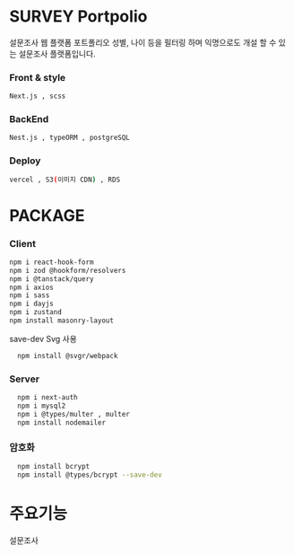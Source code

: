 # SURVEY Portpolio

설문조사 웹 플랫폼 포트폴리오
성별, 나이 등을 필터링 하며 익명으로도 개설 할 수 있는 설문조사 플랫폼입니다.

### Front & style

```bash
Next.js , scss
```

### BackEnd

```bash
Nest.js , typeORM , postgreSQL
```

### Deploy

```bash
vercel , S3(이미지 CDN) , RDS
```

# PACKAGE

### Client

```bash
npm i react-hook-form
npm i zod @hookform/resolvers
npm i @tanstack/query
npm i axios
npm i sass
npm i dayjs
npm i zustand
npm install masonry-layout
```

save-dev Svg 사용

```bash
  npm install @svgr/webpack
```

### Server

```bash
  npm i next-auth
  npm i mysql2
  npm i @types/multer , multer
  npm install nodemailer
```

### 암호화

```bash
  npm install bcrypt
  npm install @types/bcrypt --save-dev
```

# 주요기능

설문조사
